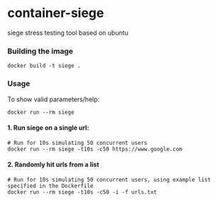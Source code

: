 # container-siege
siege stress testing tool based on ubuntu

### Building the image
```
docker build -t siege .
```

### Usage
To show valid parameters/help:
```
docker run --rm siege
```
#### 1. Run siege on a single url:
```
# Run for 10s simulating 50 concurrent users
docker run --rm siege -t10s -c50 https://www.google.com
```

#### 2. Randomly hit urls from a list
```
# Run for 10s simulating 50 concurrent users, using example list specified in the Dockerfile
docker run --rm siege -t10s -c50 -i -f urls.txt
```
